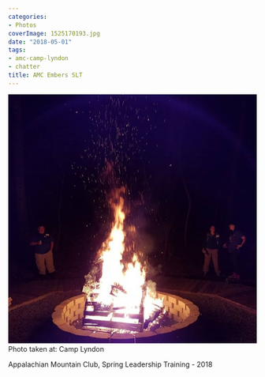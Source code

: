 ```yaml
---
categories:
- Photos
coverImage: 1525170193.jpg
date: "2018-05-01"
tags:
- amc-camp-lyndon
- chatter
title: AMC Embers SLT
---
```

![](images/1525170193.jpg)
Photo taken at: Camp Lyndon

Appalachian Mountain Club, Spring Leadership Training - 2018
